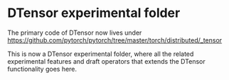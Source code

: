 # DTensor experimental folder

The primary code of DTensor now lives under https://github.com/pytorch/pytorch/tree/master/torch/distributed/_tensor

This is now a DTensor experimental folder, where all the related experimental features and draft operators that extends the DTensor functionality goes here.
